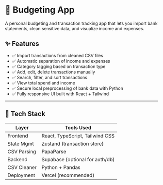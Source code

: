 # 💸 Budgeting App

A personal budgeting and transaction tracking app that lets you import bank statements, clean sensitive data, and visualize income and expenses.

## ✨ Features

- ✅ Import transactions from cleaned CSV files
- ✅ Automatic separation of income and expenses
- ✅ Category tagging based on transaction type
- ✅ Add, edit, delete transactions manually
- ✅ Search, filter, and sort transactions
- ✅ View total spend and income
- ✅ Secure local preprocessing of bank data with Python
- ✅ Fully responsive UI built with React + Tailwind

---

## 🧠 Tech Stack

| Layer       | Tools Used                             |
|-------------|----------------------------------------|
| Frontend    | React, TypeScript, Tailwind CSS        |
| State Mgmt  | Zustand (transaction store)            |
| CSV Parsing | PapaParse                              |
| Backend     | Supabase (optional for auth/db)        |
| CSV Cleaner | Python + Pandas                        |
| Deployment  | Vercel (recommended) 
